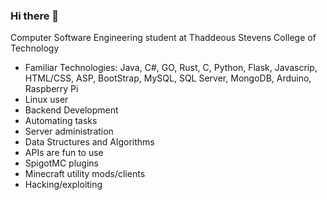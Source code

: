 ### Hi there 👋

Computer Software Engineering student at Thaddeous Stevens College of Technology

* Familiar Technologies: Java, C#, GO, Rust, C, Python, Flask, Javascrip, HTML/CSS, ASP, BootStrap, MySQL, SQL Server, MongoDB, Arduino, Raspberry Pi
* Linux user
* Backend Development
* Automating tasks
* Server administration
* Data Structures and Algorithms
* APIs are fun to use
* SpigotMC plugins
* Minecraft utility mods/clients
* Hacking/exploiting
